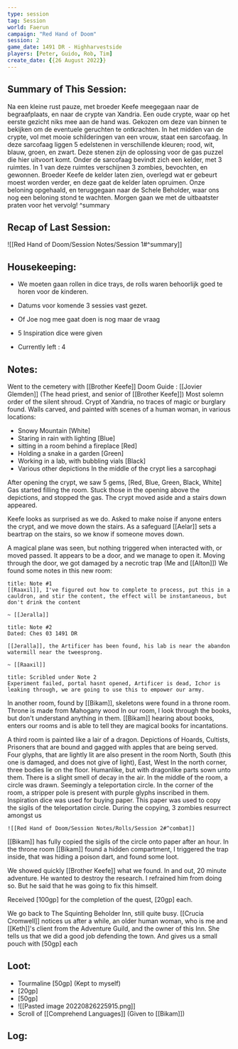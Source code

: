 ```yaml
---
type: session
tag: Session
world: Faerun
campaign: "Red Hand of Doom"
session: 2
game_date: 1491 DR - Highharvestside
players: [Peter, Guido, Rob, Tim]
create_date: {{26 August 2022}}
---
```




## Summary of This Session:
Na een kleine rust pauze, met broeder Keefe meegegaan naar de begraafplaats, en naar de crypte van Xandria.
Een oude crypte, waar op het eerste gezicht niks mee aan de hand was. Gekozen om deze van binnen te bekijken om de eventuele geruchten te ontkrachten.
In het midden van de crypte, vol met mooie schilderingen van een vrouw, staat een sarcofaag. 
In deze sarcofaag liggen 5 edelstenen in verschillende kleuren; rood, wit, blauw, groen, en zwart.
Deze stenen zijn de oplossing voor de gas puzzel die hier uitvoort komt.
Onder de sarcofaag bevindt zich een kelder, met 3 ruimtes. In 1 van deze ruimtes verschijnen 3 zombies, bevochten, en gewonnen.
Broeder Keefe de kelder laten zien, overlegd wat er gebeurt moest worden verder, en deze gaat de kelder laten opruimen.
Onze beloning opgehaald, en teruggegaan naar de Schele Beholder, waar ons nog een beloning stond te wachten.
Morgen gaan we met de uitbaatster praten voor het vervolg!
^summary

## Recap of Last Session:
![[Red Hand of Doom/Session Notes/Session 1#^summary]]

## Housekeeping:
- We moeten gaan rollen in dice trays, de rolls waren behoorlijk goed te horen voor de kinderen.
- Datums voor komende 3 sessies vast gezet.
- Of Joe nog mee gaat doen is nog maar de vraag

- 5 Inspiration dice were given
- Currently left : 4
## Notes:
Went to the cemetery with [[Brother Keefe]]
Doom Guide : [[Jovier Glemden]] (The head priest, and senior of [[Brother Keefe]])
Most solemn order of the silent shroud.
Crypt of Xandria, no traces of magic or burglary found.
Walls carved, and painted with scenes of a human woman, in various locations:
- Snowy Mountain [White]
- Staring in rain with lighting [Blue]
- sitting in a  room behind a fireplace [Red]
- Holding a snake in a garden [Green]
- Working in a lab, with bubbling vials [Black]
- Various other depictions
In the middle of the crypt lies a sarcophagi

After opening the crypt, we saw 5 gems, [Red, Blue, Green, Black, White]
Gas started filling the room.
Stuck those in the opening above the depictions, and stopped the gas. The crypt moved aside and a stairs down appeared.

Keefe looks as surprised as we do. Asked to make noise if anyone enters the crypt, and we move down the stairs.
As a safeguard [[Aelar]] sets a beartrap on the stairs, so we know if someone moves down.

A magical plane was seen, but nothing triggered when interacted with, or moved passed.
It appears to be a door, and we manage to open it. Moving through the door, we got damaged by a necrotic trap (Me and [[Alton]])
We found some notes in this new room:

```ad-note
title: Note #1
[[Raaxil]], I've figured out how to complete to process, put this in a cauldron, and stir the content, the effect will be instantaneous, but don't drink the content

~ [[Jeralla]]
```
```ad-note
title: Note #2 
Dated: Ches 03 1491 DR

[[Jeralla]], the Artificer has been found, his lab is near the abandon watermill near the tweesprong.

~ [[Raaxil]]
```
```ad-note
title: Scribled under Note 2
Experiment failed, portal hasnt opened, Artificer is dead, Ichor is leaking through, we are going to use this to empower our army.
```

In another room, found by [[Bikam]], skeletons were found in a throne room. Throne is made from Mahogany wood
In our room, I look through the books, but don't understand anything in them. 
[[Bikam]] hearing about books, enters our rooms and is able to tell they are magical books for incantations.

A third room is painted like a lair of a dragon. Depictions of Hoards, Cultists, Prisoners that are bound and gagged with apples that are being served.
Four glyphs, that are lightly lit are also present in the room
North, 
South (this one is damaged, and does not give of light),
East,
West 
In the north corner, three bodies lie on the floor. Humanlike, but with dragonlike parts sown unto them.
There is a slight smell of decay in the air.
In the middle of the room, a circle was drawn. Seemingly a teleportation circle.
In the corner of the room, a stripper pole is present with purple glyphs inscribed in them.
Inspiration dice was used for buying paper.
This paper was used to copy the sigils of the teleportation circle.
During the copying, 3 zombies resurrect amongst us

```ad-combat
![[Red Hand of Doom/Session Notes/Rolls/Session 2#^combat]]
```

[[Bikam]] has fully copied the sigils of the circle onto paper after an hour.
In the throne room [[Bikam]] found a hidden compartment, I triggered the trap inside, that was hiding a poison dart, and found some loot.

We showed quickly [[Brother Keefe]] what we found. In and out, 20 minute adventure.
He wanted to destroy the research. I refrained him from doing so. But he said that he was going to fix this himself.

Received [100gp] for the completion of the quest, [20gp] each.

We go back to The Squinting Beholder Inn, still quite busy. 
[[Crucia Cromwell]] notices us after a while, an older human woman, who is me and [[Keth]]'s client from the Adventure Guild, and the owner of this Inn.
She tells us that we did a good job defending the town. And gives us a small pouch with [50gp] each

## Loot:
- Tourmaline [50gp] (Kept to myself)
- [20gp]
- [50gp]
- ![[Pasted image 20220826225915.png]]
- Scroll of  [[Comprehend Languages]] (Given to [[Bikam]])
## Log:


